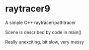 raytracer9
==========

A simple C++ raytracer/pathtracer

Scene is described by code in main()

Really unexciting, bit slow, very messy
